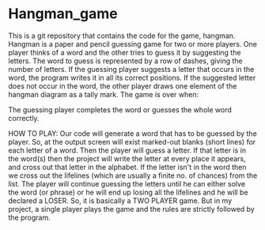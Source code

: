 # Hangman_game
This is a git repository that contains the code for the game, hangman.
Hangman is a paper and pencil guessing game for two or more players. One player thinks of a word and the other tries to guess it by suggesting the letters. The word to guess is represented by a row of dashes, giving the number of letters. If the guessing player suggests a letter that occurs in the word, the program writes it in all its correct positions. If the suggested letter does not occur in the word, the other player draws one element of the hangman diagram as a tally mark. The game is over when:

The guessing player completes the word or guesses the whole word correctly.

HOW TO PLAY:
Our code will generate a word that has to be guessed by the player. So, at the output screen will exist marked-out blanks (short lines) for each letter of a word. Then the player will guess a letter. If that letter is in the word(s) then the project will write the letter at every place it appears, and cross out that letter in the alphabet. If the letter isn't in the word then we cross out the lifelines (which are usually a finite no. of chances) from the list. The player will continue guessing the letters until he can either solve the word (or phrase) or he will end up losing all the lifelines and he will be declared a LOSER.
So, it is basically a TWO PLAYER game. But in my project, a single player plays the game and the rules are strictly followed by the program.
